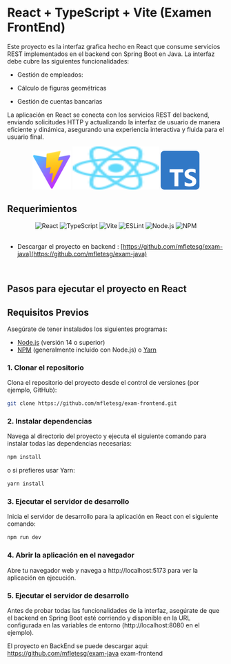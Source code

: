 # React + TypeScript + Vite (Examen FrontEnd)

Este proyecto es la interfaz grafica hecho en React que consume servicios REST implementados en el backend con Spring Boot en Java. La interfaz debe cubre las siguientes funcionalidades:

- Gestión de empleados: 

- Cálculo de figuras geométricas

- Gestión de cuentas bancarias

La aplicación en React se conecta con los servicios REST del backend, enviando solicitudes HTTP y actualizando la interfaz de usuario de manera eficiente y dinámica, asegurando una experiencia interactiva y fluida para el usuario final.

<div style="text-align: center;">
    <img src="./public/img/vitejs.svg" alt="vitejs" width="90" height="90">
    <img src="./public/img/react.svg" alt="java-logo" width="200" height="100">
    <img src="./public/img/typescript.svg" alt="vitejs" width="90" height="90">
</div>

## Requerimientos
<div style="text-align: center;">
<img src="https://img.shields.io/badge/React-61DAFB?style=flat-square&logo=react&logoColor=white" alt="React">
<img src="https://img.shields.io/badge/TypeScript-3178C6?style=flat-square&logo=typescript&logoColor=white" alt="TypeScript">
<img src="https://img.shields.io/badge/Vite-646CFF?style=flat-square&logo=vite&logoColor=white" alt="Vite">
<img src="https://img.shields.io/badge/ESLint-4B32C3?style=flat-square&logo=eslint&logoColor=white" alt="ESLint">
<img src="https://img.shields.io/badge/Node.js-339933?style=flat-square&logo=node.js&logoColor=white" alt="Node.js">
<img src="https://img.shields.io/badge/NPM-CB3837?style=flat-square&logo=npm&logoColor=white" alt="NPM">
</div>
<br>

- Descargar el proyecto en backend : [https://github.com/mfletesg/exam-java](https://github.com/mfletesg/exam-java)
<br>

## Pasos para ejecutar el proyecto en React
## Requisitos Previos

Asegúrate de tener instalados los siguientes programas:

- [Node.js](https://nodejs.org/) (versión 14 o superior)
- [NPM](https://www.npmjs.com/) (generalmente incluido con Node.js) o [Yarn](https://yarnpkg.com/)

### 1. Clonar el repositorio

Clona el repositorio del proyecto desde el control de versiones (por ejemplo, GitHub):

  ```bash
git clone https://github.com/mfletesg/exam-frontend.git
  ```

### 2. Instalar dependencias
Navega al directorio del proyecto y ejecuta el siguiente comando para instalar todas las dependencias necesarias:
  ```bash
npm install
  ```
o si prefieres usar Yarn:
```bash
yarn install
```

### 3. Ejecutar el servidor de desarrollo
Inicia el servidor de desarrollo para la aplicación en React con el siguiente comando:
```bash
npm run dev
```

### 4. Abrir la aplicación en el navegador
Abre tu navegador web y navega a http://localhost:5173 para ver la aplicación en ejecución.

### 5. Ejecutar el servidor de desarrollo
Antes de probar todas las funcionalidades de la interfaz, asegúrate de que el backend en Spring Boot esté corriendo y disponible en la URL configurada en las variables de entorno (http://localhost:8080 en el ejemplo).

El proyecto en BackEnd se puede descargar aqui: https://github.com/mfletesg/exam-java exam-frontend
